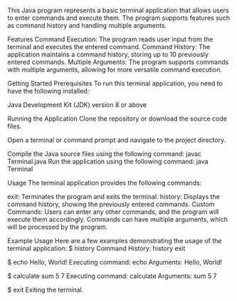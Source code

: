 This Java program represents a basic terminal application that allows users to enter commands and execute them. The program supports features such as command history and handling multiple arguments.

Features
Command Execution: The program reads user input from the terminal and executes the entered command.
Command History: The application maintains a command history, storing up to 10 previously entered commands.
Multiple Arguments: The program supports commands with multiple arguments, allowing for more versatile command execution.

Getting Started
Prerequisites
To run this terminal application, you need to have the following installed:

Java Development Kit (JDK) version 8 or above

Running the Application
Clone the repository or download the source code files.

Open a terminal or command prompt and navigate to the project directory.

Compile the Java source files using the following command:
javac Terminal.java
Run the application using the following command:
java Terminal

Usage
The terminal application provides the following commands:

exit: Terminates the program and exits the terminal.
history: Displays the command history, showing the previously entered commands.
Custom Commands: Users can enter any other commands, and the program will execute them accordingly. Commands can have multiple arguments, which will be processed by the program.

Example Usage
Here are a few examples demonstrating the usage of the terminal application:
$ history
Command History:
history
exit

$ echo Hello, World!
Executing command: echo
Arguments:
Hello,
World!

$ calculate sum 5 7
Executing command: calculate
Arguments:
sum
5
7

$ exit
Exiting the terminal.


